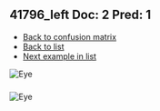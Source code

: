 ## 41796_left Doc: 2 Pred: 1
- [Back to confusion matrix](https://github.com/juliandewit/kaggle_retinopathy/blob/master/matrix.md)
- [Back to list](https://github.com/juliandewit/kaggle_retinopathy/blob/master/lists/21/list.md)
- [Next example in list](https://github.com/juliandewit/kaggle_retinopathy/blob/master/lists/21/41/41883_left.md)

![Eye](https://retinopaty.blob.core.windows.net/size1024/41796_left_2.jpeg)

### 

![Eye]()
